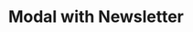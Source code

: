 ---
title: Modal with Newsletter
category: Application
paid: true
isActive: true
ltr: {"preview":"function App() {\n  const [state, setState] = useState(true);\n  useEffect(() => {\n    if (!state) setTimeout(() => setState(true), 1200);\n  }, [state]);\n  return /*#__PURE__*/React.createElement(\"div\", {\n    style: {\n      height: '550px'\n    }\n  }, state ? /*#__PURE__*/React.createElement(\"div\", {\n    className: \"fixed inset-0 z-10 overflow-y-auto\"\n  }, /*#__PURE__*/React.createElement(\"div\", {\n    className: \"fixed inset-0 w-full h-full bg-black opacity-40\",\n    onClick: () => setState(false)\n  }), /*#__PURE__*/React.createElement(\"div\", {\n    className: \"flex items-center min-h-screen px-4 py-8\"\n  }, /*#__PURE__*/React.createElement(\"div\", {\n    className: \"relative w-full max-w-lg p-4 mx-auto bg-white rounded-md shadow-lg\"\n  }, /*#__PURE__*/React.createElement(\"div\", {\n    className: \"flex justify-end\"\n  }, /*#__PURE__*/React.createElement(\"button\", {\n    className: \"p-2 text-gray-400 rounded-md hover:bg-gray-100\",\n    onClick: () => setState(false)\n  }, /*#__PURE__*/React.createElement(\"svg\", {\n    xmlns: \"http://www.w3.org/2000/svg\",\n    className: \"w-5 h-5 mx-auto\",\n    viewBox: \"0 0 20 20\",\n    fill: \"currentColor\"\n  }, /*#__PURE__*/React.createElement(\"path\", {\n    fillRule: \"evenodd\",\n    d: \"M4.293 4.293a1 1 0 011.414 0L10 8.586l4.293-4.293a1 1 0 111.414 1.414L11.414 10l4.293 4.293a1 1 0 01-1.414 1.414L10 11.414l-4.293 4.293a1 1 0 01-1.414-1.414L8.586 10 4.293 5.707a1 1 0 010-1.414z\",\n    clipRule: \"evenodd\"\n  })))), /*#__PURE__*/React.createElement(\"div\", {\n    className: \"max-w-sm mx-auto py-3 space-y-3 text-center\"\n  }, /*#__PURE__*/React.createElement(\"h4\", {\n    className: \"text-lg font-medium text-gray-800\"\n  }, \"Sign up for our newsletter\"), /*#__PURE__*/React.createElement(\"p\", {\n    className: \"text-[15px] text-gray-600\"\n  }, \"Ut enim ad minim veniam, quis nostrud exercitation ullamco laboris nisi ut aliquip ex ea commodo consequat.\"), /*#__PURE__*/React.createElement(\"form\", {\n    onSubmit: e => e.preventDefault()\n  }, /*#__PURE__*/React.createElement(\"div\", {\n    className: \"relative\"\n  }, /*#__PURE__*/React.createElement(\"svg\", {\n    className: \"w-6 h-6 text-gray-400 absolute left-3 inset-y-0 my-auto\",\n    xmlns: \"http://www.w3.org/2000/svg\",\n    fill: \"none\",\n    viewBox: \"0 0 24 24\",\n    strokeWidth: 1.5,\n    stroke: \"currentColor\"\n  }, /*#__PURE__*/React.createElement(\"path\", {\n    strokeLinecap: \"round\",\n    strokeLinejoin: \"round\",\n    d: \"M21.75 6.75v10.5a2.25 2.25 0 01-2.25 2.25h-15a2.25 2.25 0 01-2.25-2.25V6.75m19.5 0A2.25 2.25 0 0019.5 4.5h-15a2.25 2.25 0 00-2.25 2.25m19.5 0v.243a2.25 2.25 0 01-1.07 1.916l-7.5 4.615a2.25 2.25 0 01-2.36 0L3.32 8.91a2.25 2.25 0 01-1.07-1.916V6.75\"\n  })), /*#__PURE__*/React.createElement(\"input\", {\n    type: \"text\",\n    placeholder: \"Enter your email\",\n    className: \"w-full pl-12 pr-3 py-2 text-gray-500 bg-transparent outline-none border focus:border-indigo-600 shadow-sm rounded-lg\"\n  })), /*#__PURE__*/React.createElement(\"button\", {\n    className: \"block w-full mt-3 py-3 px-4 font-medium text-sm text-center text-white bg-indigo-600 hover:bg-indigo-500 active:bg-indigo-700 rounded-lg ring-offset-2 ring-indigo-600 focus:ring-2\"\n  }, \"Subscribe\")))))) : '');\n}","vue":{"vueCss":[],"vueTail":[]},"react":{"jsxCss":[],"jsxTail":[{"label":"App.jsx","code":"import { useState } from \"react\"\n\nexport default () => {\n\n    const [state, setState] = useState(true)\n\n    return (\n        state ? (\n            <div className=\"fixed inset-0 z-10 overflow-y-auto\">\n                <div className=\"fixed inset-0 w-full h-full bg-black opacity-40\" onClick={() => setState(false)}></div>\n                <div className=\"flex items-center min-h-screen px-4 py-8\">\n                    <div className=\"relative w-full max-w-lg p-4 mx-auto bg-white rounded-md shadow-lg\">\n                        <div className=\"flex justify-end\">\n                            <button className=\"p-2 text-gray-400 rounded-md hover:bg-gray-100\"\n                                onClick={() => setState(false)}\n                            >\n                                <svg xmlns=\"http://www.w3.org/2000/svg\" className=\"w-5 h-5 mx-auto\" viewBox=\"0 0 20 20\" fill=\"currentColor\">\n                                    <path fillRule=\"evenodd\" d=\"M4.293 4.293a1 1 0 011.414 0L10 8.586l4.293-4.293a1 1 0 111.414 1.414L11.414 10l4.293 4.293a1 1 0 01-1.414 1.414L10 11.414l-4.293 4.293a1 1 0 01-1.414-1.414L8.586 10 4.293 5.707a1 1 0 010-1.414z\" clipRule=\"evenodd\" />\n                                </svg>\n                            </button>\n                        </div>\n                        <div className=\"max-w-sm mx-auto py-3 space-y-3 text-center\">\n                            <h4 className=\"text-lg font-medium text-gray-800\">\n                                Sign up for our newsletter\n                            </h4>\n                            <p className=\"text-[15px] text-gray-600\">\n                                Ut enim ad minim veniam, quis nostrud exercitation ullamco laboris nisi ut aliquip ex ea commodo consequat.\n                            </p>\n                            <form onSubmit={(e) => e.preventDefault()}>\n                                <div className=\"relative\">\n                                    <svg className=\"w-6 h-6 text-gray-400 absolute left-3 inset-y-0 my-auto\" xmlns=\"http://www.w3.org/2000/svg\" fill=\"none\" viewBox=\"0 0 24 24\" strokeWidth={1.5} stroke=\"currentColor\">\n                                        <path strokeLinecap=\"round\" strokeLinejoin=\"round\" d=\"M21.75 6.75v10.5a2.25 2.25 0 01-2.25 2.25h-15a2.25 2.25 0 01-2.25-2.25V6.75m19.5 0A2.25 2.25 0 0019.5 4.5h-15a2.25 2.25 0 00-2.25 2.25m19.5 0v.243a2.25 2.25 0 01-1.07 1.916l-7.5 4.615a2.25 2.25 0 01-2.36 0L3.32 8.91a2.25 2.25 0 01-1.07-1.916V6.75\" />\n                                    </svg>\n                                    <input\n                                        type=\"text\"\n                                        placeholder=\"Enter your email\"\n                                        className=\"w-full pl-12 pr-3 py-2 text-gray-500 bg-transparent outline-none border focus:border-indigo-600 shadow-sm rounded-lg\"\n                                    />\n                                </div>\n                                <button className=\"block w-full mt-3 py-3 px-4 font-medium text-sm text-center text-white bg-indigo-600 hover:bg-indigo-500 active:bg-indigo-700 rounded-lg ring-offset-2 ring-indigo-600 focus:ring-2\">\n                                    Subscribe\n                                </button>\n                            </form>\n                        </div>\n                    </div>\n                </div>\n            </div>\n        ) : ''\n    )\n}"}]}}
rtl: {"vue":{"vueTail":[],"vueCss":[]},"react":{"jsxCss":[],"jsxTail":[{"label":"App.jsx","code":"import { useState } from \"react\"\n\nexport default () => {\n\n    const [state, setState] = useState(true)\n\n    return (\n        state ? (\n            <div className=\"fixed inset-0 z-10 overflow-y-auto\">\n                <div className=\"fixed inset-0 w-full h-full bg-black opacity-40\" onClick={() => setState(false)}></div>\n                <div className=\"flex items-center min-h-screen px-4 py-8\">\n                    <div className=\"relative w-full max-w-lg p-4 mx-auto bg-white rounded-md shadow-lg\">\n                        <div className=\"flex justify-end\">\n                            <button className=\"p-2 text-gray-400 rounded-md hover:bg-gray-100\"\n                                onClick={() => setState(false)}\n                            >\n                                <svg xmlns=\"http://www.w3.org/2000/svg\" className=\"w-5 h-5 mx-auto\" viewBox=\"0 0 20 20\" fill=\"currentColor\">\n                                    <path fillRule=\"evenodd\" d=\"M4.293 4.293a1 1 0 011.414 0L10 8.586l4.293-4.293a1 1 0 111.414 1.414L11.414 10l4.293 4.293a1 1 0 01-1.414 1.414L10 11.414l-4.293 4.293a1 1 0 01-1.414-1.414L8.586 10 4.293 5.707a1 1 0 010-1.414z\" clipRule=\"evenodd\" />\n                                </svg>\n                            </button>\n                        </div>\n                        <div className=\"max-w-sm mx-auto py-3 space-y-3 text-center\">\n                            <h4 className=\"text-lg font-medium text-gray-800\">\n                                سجل للحصول على اخر الاخبار\n                            </h4>\n                            <p className=\"text-[15px] text-gray-600\">\n                                للوصول إلى أدق التفاصيل، لا ينبغي لأحد أن يمارس أي نوع من العمل ما لم يستفيد منه.\n                            </p>\n                            <form onSubmit={(e) => e.preventDefault()}>\n                                <div className=\"relative\">\n                                    <svg className=\"w-6 h-6 text-gray-400 absolute right-3 inset-y-0 my-auto\" xmlns=\"http://www.w3.org/2000/svg\" fill=\"none\" viewBox=\"0 0 24 24\" strokeWidth={1.5} stroke=\"currentColor\">\n                                        <path strokeLinecap=\"round\" strokeLinejoin=\"round\" d=\"M21.75 6.75v10.5a2.25 2.25 0 01-2.25 2.25h-15a2.25 2.25 0 01-2.25-2.25V6.75m19.5 0A2.25 2.25 0 0019.5 4.5h-15a2.25 2.25 0 00-2.25 2.25m19.5 0v.243a2.25 2.25 0 01-1.07 1.916l-7.5 4.615a2.25 2.25 0 01-2.36 0L3.32 8.91a2.25 2.25 0 01-1.07-1.916V6.75\" />\n                                    </svg>\n                                    <input\n                                        type=\"text\"\n                                        placeholder=\"ادخل بريدك الالكتروني\"\n                                        className=\"w-full pr-12 pl-3 py-2 text-gray-500 bg-transparent outline-none border focus:border-indigo-600 shadow-sm rounded-lg\"\n                                    />\n                                </div>\n                                <button className=\"block w-full mt-3 py-3 px-4 font-medium text-sm text-center text-white bg-indigo-600 hover:bg-indigo-500 active:bg-indigo-700 rounded-lg ring-offset-2 ring-indigo-600 focus:ring-2\">\n                                    اشتراك\n                                </button>\n                            </form>\n                        </div>\n                    </div>\n                </div>\n            </div>\n        ) : ''\n    )\n}"}]},"preview":"function App() {\n  const [state, setState] = useState(true);\n  useEffect(() => {\n    if (!state) setTimeout(() => setState(true), 1200);\n  }, [state]);\n  return /*#__PURE__*/React.createElement(\"div\", {\n    style: {\n      height: '550px'\n    }\n  }, state ? /*#__PURE__*/React.createElement(\"div\", {\n    className: \"fixed inset-0 z-10 overflow-y-auto\"\n  }, /*#__PURE__*/React.createElement(\"div\", {\n    className: \"fixed inset-0 w-full h-full bg-black opacity-40\",\n    onClick: () => setState(false)\n  }), /*#__PURE__*/React.createElement(\"div\", {\n    className: \"flex items-center min-h-screen px-4 py-8\"\n  }, /*#__PURE__*/React.createElement(\"div\", {\n    className: \"relative w-full max-w-lg p-4 mx-auto bg-white rounded-md shadow-lg\"\n  }, /*#__PURE__*/React.createElement(\"div\", {\n    className: \"flex justify-end\"\n  }, /*#__PURE__*/React.createElement(\"button\", {\n    className: \"p-2 text-gray-400 rounded-md hover:bg-gray-100\",\n    onClick: () => setState(false)\n  }, /*#__PURE__*/React.createElement(\"svg\", {\n    xmlns: \"http://www.w3.org/2000/svg\",\n    className: \"w-5 h-5 mx-auto\",\n    viewBox: \"0 0 20 20\",\n    fill: \"currentColor\"\n  }, /*#__PURE__*/React.createElement(\"path\", {\n    fillRule: \"evenodd\",\n    d: \"M4.293 4.293a1 1 0 011.414 0L10 8.586l4.293-4.293a1 1 0 111.414 1.414L11.414 10l4.293 4.293a1 1 0 01-1.414 1.414L10 11.414l-4.293 4.293a1 1 0 01-1.414-1.414L8.586 10 4.293 5.707a1 1 0 010-1.414z\",\n    clipRule: \"evenodd\"\n  })))), /*#__PURE__*/React.createElement(\"div\", {\n    className: \"max-w-sm mx-auto py-3 space-y-3 text-center\"\n  }, /*#__PURE__*/React.createElement(\"h4\", {\n    className: \"text-lg font-medium text-gray-800\"\n  }, \"\\u0633\\u062C\\u0644 \\u0644\\u0644\\u062D\\u0635\\u0648\\u0644 \\u0639\\u0644\\u0649 \\u0627\\u062E\\u0631 \\u0627\\u0644\\u0627\\u062E\\u0628\\u0627\\u0631\"), /*#__PURE__*/React.createElement(\"p\", {\n    className: \"text-[15px] text-gray-600\"\n  }, \"\\u0644\\u0644\\u0648\\u0635\\u0648\\u0644 \\u0625\\u0644\\u0649 \\u0623\\u062F\\u0642 \\u0627\\u0644\\u062A\\u0641\\u0627\\u0635\\u064A\\u0644\\u060C \\u0644\\u0627 \\u064A\\u0646\\u0628\\u063A\\u064A \\u0644\\u0623\\u062D\\u062F \\u0623\\u0646 \\u064A\\u0645\\u0627\\u0631\\u0633 \\u0623\\u064A \\u0646\\u0648\\u0639 \\u0645\\u0646 \\u0627\\u0644\\u0639\\u0645\\u0644 \\u0645\\u0627 \\u0644\\u0645 \\u064A\\u0633\\u062A\\u0641\\u064A\\u062F \\u0645\\u0646\\u0647.\"), /*#__PURE__*/React.createElement(\"form\", {\n    onSubmit: e => e.preventDefault()\n  }, /*#__PURE__*/React.createElement(\"div\", {\n    className: \"relative\"\n  }, /*#__PURE__*/React.createElement(\"svg\", {\n    className: \"w-6 h-6 text-gray-400 absolute right-3 inset-y-0 my-auto\",\n    xmlns: \"http://www.w3.org/2000/svg\",\n    fill: \"none\",\n    viewBox: \"0 0 24 24\",\n    strokeWidth: 1.5,\n    stroke: \"currentColor\"\n  }, /*#__PURE__*/React.createElement(\"path\", {\n    strokeLinecap: \"round\",\n    strokeLinejoin: \"round\",\n    d: \"M21.75 6.75v10.5a2.25 2.25 0 01-2.25 2.25h-15a2.25 2.25 0 01-2.25-2.25V6.75m19.5 0A2.25 2.25 0 0019.5 4.5h-15a2.25 2.25 0 00-2.25 2.25m19.5 0v.243a2.25 2.25 0 01-1.07 1.916l-7.5 4.615a2.25 2.25 0 01-2.36 0L3.32 8.91a2.25 2.25 0 01-1.07-1.916V6.75\"\n  })), /*#__PURE__*/React.createElement(\"input\", {\n    type: \"text\",\n    placeholder: \"\\u0627\\u062F\\u062E\\u0644 \\u0628\\u0631\\u064A\\u062F\\u0643 \\u0627\\u0644\\u0627\\u0644\\u0643\\u062A\\u0631\\u0648\\u0646\\u064A\",\n    className: \"w-full pr-12 pl-3 py-2 text-gray-500 bg-transparent outline-none border focus:border-indigo-600 shadow-sm rounded-lg\"\n  })), /*#__PURE__*/React.createElement(\"button\", {\n    className: \"block w-full mt-3 py-3 px-4 font-medium text-sm text-center text-white bg-indigo-600 hover:bg-indigo-500 active:bg-indigo-700 rounded-lg ring-offset-2 ring-indigo-600 focus:ring-2\"\n  }, \"\\u0627\\u0634\\u062A\\u0631\\u0627\\u0643\")))))) : '');\n}"}
slug: /modals
id: 4b3cd6f6-865f-4812-9123-f0ec64cd480f
created_at: 1668382583230
---